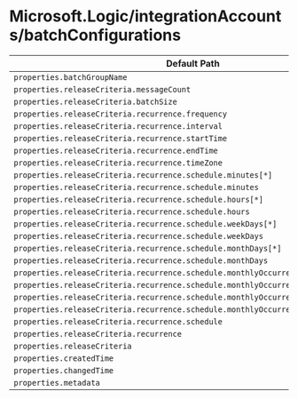 # Microsoft.Logic/integrationAccounts/batchConfigurations

| Default Path | Alias |
|---|---|
| `properties.batchGroupName` | `Microsoft.Logic/integrationAccounts/batchConfigurations/batchGroupName` |
| `properties.releaseCriteria.messageCount` | `Microsoft.Logic/integrationAccounts/batchConfigurations/releaseCriteria.messageCount` |
| `properties.releaseCriteria.batchSize` | `Microsoft.Logic/integrationAccounts/batchConfigurations/releaseCriteria.batchSize` |
| `properties.releaseCriteria.recurrence.frequency` | `Microsoft.Logic/integrationAccounts/batchConfigurations/releaseCriteria.recurrence.frequency` |
| `properties.releaseCriteria.recurrence.interval` | `Microsoft.Logic/integrationAccounts/batchConfigurations/releaseCriteria.recurrence.interval` |
| `properties.releaseCriteria.recurrence.startTime` | `Microsoft.Logic/integrationAccounts/batchConfigurations/releaseCriteria.recurrence.startTime` |
| `properties.releaseCriteria.recurrence.endTime` | `Microsoft.Logic/integrationAccounts/batchConfigurations/releaseCriteria.recurrence.endTime` |
| `properties.releaseCriteria.recurrence.timeZone` | `Microsoft.Logic/integrationAccounts/batchConfigurations/releaseCriteria.recurrence.timeZone` |
| `properties.releaseCriteria.recurrence.schedule.minutes[*]` | `Microsoft.Logic/integrationAccounts/batchConfigurations/releaseCriteria.recurrence.schedule.minutes[*]` |
| `properties.releaseCriteria.recurrence.schedule.minutes` | `Microsoft.Logic/integrationAccounts/batchConfigurations/releaseCriteria.recurrence.schedule.minutes` |
| `properties.releaseCriteria.recurrence.schedule.hours[*]` | `Microsoft.Logic/integrationAccounts/batchConfigurations/releaseCriteria.recurrence.schedule.hours[*]` |
| `properties.releaseCriteria.recurrence.schedule.hours` | `Microsoft.Logic/integrationAccounts/batchConfigurations/releaseCriteria.recurrence.schedule.hours` |
| `properties.releaseCriteria.recurrence.schedule.weekDays[*]` | `Microsoft.Logic/integrationAccounts/batchConfigurations/releaseCriteria.recurrence.schedule.weekDays[*]` |
| `properties.releaseCriteria.recurrence.schedule.weekDays` | `Microsoft.Logic/integrationAccounts/batchConfigurations/releaseCriteria.recurrence.schedule.weekDays` |
| `properties.releaseCriteria.recurrence.schedule.monthDays[*]` | `Microsoft.Logic/integrationAccounts/batchConfigurations/releaseCriteria.recurrence.schedule.monthDays[*]` |
| `properties.releaseCriteria.recurrence.schedule.monthDays` | `Microsoft.Logic/integrationAccounts/batchConfigurations/releaseCriteria.recurrence.schedule.monthDays` |
| `properties.releaseCriteria.recurrence.schedule.monthlyOccurrences[*].day` | `Microsoft.Logic/integrationAccounts/batchConfigurations/releaseCriteria.recurrence.schedule.monthlyOccurrences[*].day` |
| `properties.releaseCriteria.recurrence.schedule.monthlyOccurrences[*].occurrence` | `Microsoft.Logic/integrationAccounts/batchConfigurations/releaseCriteria.recurrence.schedule.monthlyOccurrences[*].occurrence` |
| `properties.releaseCriteria.recurrence.schedule.monthlyOccurrences[*]` | `Microsoft.Logic/integrationAccounts/batchConfigurations/releaseCriteria.recurrence.schedule.monthlyOccurrences[*]` |
| `properties.releaseCriteria.recurrence.schedule.monthlyOccurrences` | `Microsoft.Logic/integrationAccounts/batchConfigurations/releaseCriteria.recurrence.schedule.monthlyOccurrences` |
| `properties.releaseCriteria.recurrence.schedule` | `Microsoft.Logic/integrationAccounts/batchConfigurations/releaseCriteria.recurrence.schedule` |
| `properties.releaseCriteria.recurrence` | `Microsoft.Logic/integrationAccounts/batchConfigurations/releaseCriteria.recurrence` |
| `properties.releaseCriteria` | `Microsoft.Logic/integrationAccounts/batchConfigurations/releaseCriteria` |
| `properties.createdTime` | `Microsoft.Logic/integrationAccounts/batchConfigurations/createdTime` |
| `properties.changedTime` | `Microsoft.Logic/integrationAccounts/batchConfigurations/changedTime` |
| `properties.metadata` | `Microsoft.Logic/integrationAccounts/batchConfigurations/metadata` |

